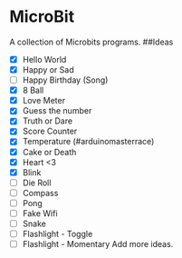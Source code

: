# MicroBit
A collection of Microbits programs.
##Ideas
- [x] Hello World
- [x] Happy or Sad
- [ ] Happy Birthday (Song)
- [x] 8 Ball
- [x] Love Meter
- [x] Guess the number
- [x] Truth or Dare
- [x] Score Counter
- [x] Temperature (#arduinomasterrace)
- [x] Cake or Death
- [x] Heart <3
- [x] Blink
- [ ] Die Roll
- [ ] Compass
- [ ] Pong
- [ ] Fake Wifi
- [ ] Snake
- [ ] Flashlight - Toggle
- [ ] Flashlight - Momentary
Add more ideas.